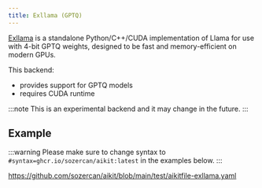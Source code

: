 ```yaml
---
title: Exllama (GPTQ)
---
```


[Exllama](https://github.com/turboderp/exllama) is a standalone Python/C++/CUDA implementation of Llama for use with 4-bit GPTQ weights, designed to be fast and memory-efficient on modern GPUs.

This backend:
- provides support for GPTQ models
- requires CUDA runtime

:::note
This is an experimental backend and it may change in the future.
:::

## Example

:::warning
Please make sure to change syntax to `#syntax=ghcr.io/sozercan/aikit:latest` in the examples below.
:::

https://github.com/sozercan/aikit/blob/main/test/aikitfile-exllama.yaml
